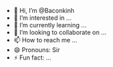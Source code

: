 - 👋 Hi, I’m @Baconkinh
- 👀 I’m interested in ...
- 🌱 I’m currently learning ...
- 💞️ I’m looking to collaborate on ...
- 📫 How to reach me ...
- 😄 Pronouns: Sir
- ⚡ Fun fact: ...

<!---
Baconkinh/Baconkinh is a ✨ special ✨ repository because its `README.md` (this file) appears on your GitHub profile.
You can click the Preview link to take a look at your changes.
--->
